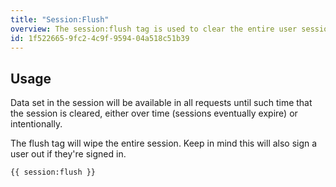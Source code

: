 ```yaml
---
title: "Session:Flush"
overview: The session:flush tag is used to clear the entire user session.
id: 1f522665-9fc2-4c9f-9594-04a518c51b39
---
```

## Usage

Data set in the session will be available in all requests until such time that the session is cleared, either over time (sessions eventually expire) or intentionally.

The flush tag will wipe the entire session. Keep in mind this will also sign a user out if they're signed in.

```
{{ session:flush }}
```
